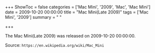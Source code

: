 +++
ShowToc = false
categories = ['Mac Mini', '2009', 'Mac', 'Mac Mini']
date = 2009-10-20 00:00:00
title = "Mac Mini(Late 2009)"
tags = ['Mac Mini', '2009']
summary = " "

+++

The Mac Mini(Late 2009) was released on 2009-10-20 00:00:00.

Source: `https://en.wikipedia.org/wiki/Mac_Mini`


